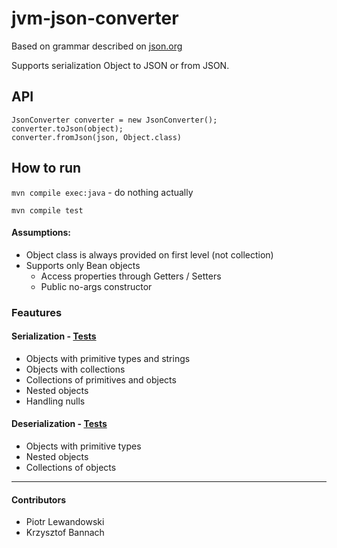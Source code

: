 # jvm-json-converter

Based on grammar described on [json.org](http://json.org/)

Supports serialization Object to JSON or from JSON.

## API

    JsonConverter converter = new JsonConverter();
    converter.toJson(object);
    converter.fromJson(json, Object.class)
    
## How to run

`mvn compile exec:java` - do nothing actually

`mvn compile test`

#### Assumptions:

  - Object class is always provided on first level  (not collection)
  - Supports only Bean objects
    - Access properties through Getters / Setters
    - Public no-args constructor

### Feautures

#### Serialization - [Tests](./src/test/java/ug/jvm/serializer/JsonSerializerTest.java)
- Objects with primitive types and strings
- Objects with collections
- Collections of primitives and objects
- Nested objects
- Handling nulls


#### Deserialization - [Tests](./src/test/java/ug/jvm/deserializer/JsonDeserializerTest.java)

- Objects with primitive types
- Nested objects
- Collections of objects

----
#### Contributors
- Piotr Lewandowski
- Krzysztof Bannach